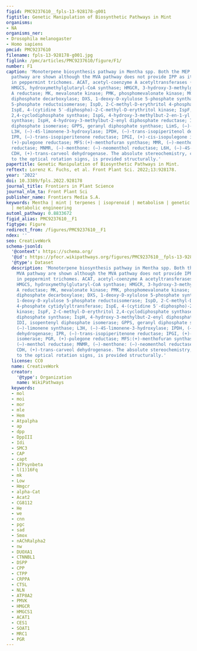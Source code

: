 ```yaml
---
figid: PMC9237610__fpls-13-928178-g001
figtitle: Genetic Manipulation of Biosynthetic Pathways in Mint
organisms:
- NA
organisms_ner:
- Drosophila melanogaster
- Homo sapiens
pmcid: PMC9237610
filename: fpls-13-928178-g001.jpg
figlink: /pmc/articles/PMC9237610/figure/F1/
number: F1
caption: 'Monoterpene biosynthesis pathway in Mentha spp. Both the MEP and the MVA
  pathway are shown although the MVA pathway does not provide IPP as it is blocked
  in peppermint trichomes. ACAT, acetyl-coenzyme A acetyltransferases (Thiolase);
  HMGCS, hydroxymethylglutaryl-CoA synthase; HMGCR, 3-hydroxy-3-methylglutaryl-coenzyme
  A reductase; MK, mevalonate kinase; PMK, phosphomevalonate kinase; MCD, mevalonate
  diphosphate decarboxylase; DXS, 1-deoxy-D-xylulose 5-phosphate synthase; DXR, 1-deoxy-D-xylulose
  5-phosphate reductoisomerase; IspD, 2-C-methyl-D-erythritol 4-phosphate cytidylyltransferase;
  IspE, 4-(cytidine 5′-diphospho)-2-C-methyl-D-erythritol kinase; IspF, 2-C-methyl-D-erythritol
  2,4-cyclodiphosphate synthase; IspG, 4-hydroxy-3-methylbut-2-en-1-yl diphosphate
  synthase; IspH, 4-hydroxy-3-methylbut-2-enyl diphosphate reductase; IDI, isopentenyl
  diphosphate isomerase; GPPS, geranyl diphosphate synthase; LimS, (–)-limonene synthase;
  L3H, (–)-4S-limonene-3-hydroxylase; IPDH, (–)-trans-isopiperitenol dehydrogenase;
  IPR, (–)-trans-isopiperitenone reductase; IPGI, (+)-cis-isopulegone isomerase; PGR,
  (+)-pulegone reductase; MFS:(+)-menthofuran synthase; MMR, (–)-menthone: (–)-menthol
  reductase; MNMR, (–)-menthone: (–)-neomenthol reductase; L6H, (–)-4S-limonene-6-hydroxylase;
  CDH, (+)-trans-carveol dehydrogenase. The absolute stereochemistry, corresponding
  to the optical rotation signs, is provided structurally.'
papertitle: Genetic Manipulation of Biosynthetic Pathways in Mint.
reftext: Lorenz K. Fuchs, et al. Front Plant Sci. 2022;13:928178.
year: '2022'
doi: 10.3389/fpls.2022.928178
journal_title: Frontiers in Plant Science
journal_nlm_ta: Front Plant Sci
publisher_name: Frontiers Media S.A.
keywords: Mentha | mint | terpenes | isoprenoid | metabolism | genetic manipulation
  | metabolic engineering
automl_pathway: 0.8833672
figid_alias: PMC9237610__F1
figtype: Figure
redirect_from: /figures/PMC9237610__F1
ndex: ''
seo: CreativeWork
schema-jsonld:
  '@context': https://schema.org/
  '@id': https://pfocr.wikipathways.org/figures/PMC9237610__fpls-13-928178-g001.html
  '@type': Dataset
  description: 'Monoterpene biosynthesis pathway in Mentha spp. Both the MEP and the
    MVA pathway are shown although the MVA pathway does not provide IPP as it is blocked
    in peppermint trichomes. ACAT, acetyl-coenzyme A acetyltransferases (Thiolase);
    HMGCS, hydroxymethylglutaryl-CoA synthase; HMGCR, 3-hydroxy-3-methylglutaryl-coenzyme
    A reductase; MK, mevalonate kinase; PMK, phosphomevalonate kinase; MCD, mevalonate
    diphosphate decarboxylase; DXS, 1-deoxy-D-xylulose 5-phosphate synthase; DXR,
    1-deoxy-D-xylulose 5-phosphate reductoisomerase; IspD, 2-C-methyl-D-erythritol
    4-phosphate cytidylyltransferase; IspE, 4-(cytidine 5′-diphospho)-2-C-methyl-D-erythritol
    kinase; IspF, 2-C-methyl-D-erythritol 2,4-cyclodiphosphate synthase; IspG, 4-hydroxy-3-methylbut-2-en-1-yl
    diphosphate synthase; IspH, 4-hydroxy-3-methylbut-2-enyl diphosphate reductase;
    IDI, isopentenyl diphosphate isomerase; GPPS, geranyl diphosphate synthase; LimS,
    (–)-limonene synthase; L3H, (–)-4S-limonene-3-hydroxylase; IPDH, (–)-trans-isopiperitenol
    dehydrogenase; IPR, (–)-trans-isopiperitenone reductase; IPGI, (+)-cis-isopulegone
    isomerase; PGR, (+)-pulegone reductase; MFS:(+)-menthofuran synthase; MMR, (–)-menthone:
    (–)-menthol reductase; MNMR, (–)-menthone: (–)-neomenthol reductase; L6H, (–)-4S-limonene-6-hydroxylase;
    CDH, (+)-trans-carveol dehydrogenase. The absolute stereochemistry, corresponding
    to the optical rotation signs, is provided structurally.'
  license: CC0
  name: CreativeWork
  creator:
    '@type': Organization
    name: WikiPathways
  keywords:
  - mol
  - moi
  - mor
  - mle
  - Hem
  - Atpalpha
  - ap
  - dpp
  - DppIII
  - Idi
  - SMC3
  - CAP
  - capt
  - ATPsynbeta
  - l(1)16Fq
  - mk
  - Low
  - Hmgcr
  - alpha-Cat
  - Acat2
  - CG8112
  - He
  - we
  - cnn
  - pgc
  - sad
  - Smox
  - nAChRalpha2
  - nw
  - DUOXA1
  - CTNNBL1
  - DSPP
  - CPP
  - CTPP
  - CRPPA
  - CTSL
  - NLN
  - ATP8A2
  - PMVK
  - HMGCR
  - HMGCS1
  - ACAT1
  - CES1
  - SOAT1
  - MRC1
  - PGR
---
```

